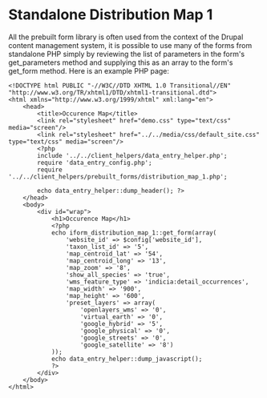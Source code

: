 # Standalone Distribution Map 1 #

All the prebuilt form library is often used from the context of the Drupal content management system, it is possible to use many of the forms from standalone PHP simply by reviewing the list of parameters in the form's get\_parameters method and supplying this as an array to the form's get\_form method. Here is an example PHP page:

```
<!DOCTYPE html PUBLIC "-//W3C//DTD XHTML 1.0 Transitional//EN" "http://www.w3.org/TR/xhtml1/DTD/xhtml1-transitional.dtd">
<html xmlns="http://www.w3.org/1999/xhtml" xml:lang="en">
    <head>
        <title>Occurence Map</title>
        <link rel="stylesheet" href="demo.css" type="text/css" media="screen"/>
        <link rel="stylesheet" href="../../media/css/default_site.css" type="text/css" media="screen"/>
        <?php
        include '../../client_helpers/data_entry_helper.php';
        require 'data_entry_config.php';
        require '../../client_helpers/prebuilt_forms/distribution_map_1.php';
        
        echo data_entry_helper::dump_header(); ?>
    </head>
    <body>
        <div id="wrap">
            <h1>Occurence Map</h1>
            <?php
            echo iform_distribution_map_1::get_form(array(
                'website_id' => $config['website_id'],
                'taxon_list_id' => '5',
                'map_centroid_lat' => '54',
                'map_centroid_long' => '13',
                'map_zoom' => '8',
                'show_all_species' => 'true',
                'wms_feature_type' => 'indicia:detail_occurrences',
                'map_width' => '900',
                'map_height' => '600',
                'preset_layers' => array(
                    'openlayers_wms' => '0',
                    'virtual_earth' => '0',
                    'google_hybrid' => '5',
                    'google_physical' => '0',
                    'google_streets' => '0',
                    'google_satellite' => '8')
            ));
            echo data_entry_helper::dump_javascript();
            ?>
        </div>
    </body>
</html>
```